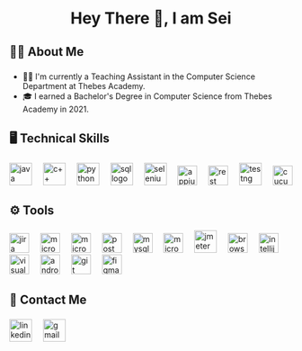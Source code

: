 <h1 align="center">Hey There 👋, I am Sei</h1>

###

<h2 align="left">👨‍💻  About Me</h2>

###

- 🧑‍💼 I'm currently a Teaching Assistant in the Computer Science Department at Thebes Academy.
- 🎓 I earned a Bachelor's Degree in Computer Science from Thebes Academy in 2021.

###

<h2 align="left">🖥️  Technical Skills </h2>

###

<div align="left">
  <a href="https://www.java.com/en/"><img src="https://www.svgrepo.com/show/184143/java.svg" height="40" alt="java logo"  /></a>
  <img width="12" />
  <a href="https://isocpp.org/"><img src="https://miro.medium.com/v2/resize:fit:1358/1*C4SccvODYv4SBypJFmYAEw.png" height="40" alt="c++ logo"  /></a>
  <img width="12" />
  <a href="https://www.python.org/"><img src="https://icons.iconarchive.com/icons/papirus-team/papirus-apps/128/python-icon.png" height="40" alt="python logo"/></a> 
  <img width="12" />
<a href="https://www.w3schools.com/sql/"><img src="https://assets-global.website-files.com/5ecbeb8d7557e7f636691721/65837a5b8d4c796dcf51d5d4_Azure-SQL-database_logo.png" height="40" alt="sql logo"  /></a> 
  <img width="12" />
  <a href="https://www.selenium.dev/"><img src="https://th.bing.com/th/id/R.9c5dc187003386ca0d6d0841858b32ba?rik=5XK7dBYz518Ehg&riu=http%3a%2f%2fwww.seleniumhq.org%2fimages%2fselenium-logo.png&ehk=Lpj11ZnD0MH5aVg36rAt8dkpC5xgkABJdbyxYU4tlpU%3d&risl=&pid=ImgRaw&r=0" height="40" alt="selenium logo"  /></a>
  <img width="12" />
   <a href="https://appium.io/docs/en/latest/"><img src="https://th.bing.com/th/id/R.5b8483b66d7931f0a03d50b51a4e920d?rik=%2bE29URy6WxR20w&riu=http%3a%2f%2fdefinitiontech.co%2fwp-content%2fuploads%2f2018%2f05%2fappium-logo.png&ehk=1ot5yuhGfqeR0kbkt9U278HTWJeiU2c5rR4mBycv26k%3d&risl=&pid=ImgRaw&r=0" height="35" alt="appium logo"/></a>
   <img width="12" />
   <a href="https://rest-assured.io/"><img src="https://rest-assured.io/img/logo-transparent.png" height="35" alt="rest assured logo"/></a>
  <img width="12" />
 <a href="https://testng.org/"><img src="https://howtodoinjava.com/wp-content/uploads/2014/12/TestNG.png" height="40" alt="testng logo"/></a>
  <img width="12" />
  <a href="https://cucumber.io/"><img src="https://brandslogos.com/wp-content/uploads/images/large/cucumber-logo.png" height="35" alt="cucumber logo"/> </a>
</div>

###
 
<h2 align="left">⚙️  Tools</h2>

###
<div align="left">
  <a href="https://www.atlassian.com/software/jira"><img src="https://www.vhv.rs/dpng/f/545-5452076_jira-logo-png.png" height="35" alt="jira logo"  /></a>
  <img width="12" />
  <a href="https://www.office.com/"><img src="https://logos-world.net/wp-content/uploads/2021/02/Microsoft-Office-365-Emblem.png" height="35" alt="microosoft office packages logo"  /></a>
  <img width="12" />
  <a href="https://www.microsoft.com/en-us/microsoft-365/business/microsoft-365-administration?msockid=1de1cf97d03f613f341ada7fd143608d"><img src="https://handsontek.net/images/M365Admin/logo.png" height="35" alt="microsoft office 365 admin center logo"  /></a>
  <img width="12" />
  <a href="https://www.postman.com/"><img src="https://cdn.freelogovectors.net/wp-content/uploads/2020/12/postman-logo.png" height="35" alt="postman logo"  /></a>
  <img width="12" />
  <a href="https://www.mysql.com/"><img src="https://th.bing.com/th/id/R.bab2c760c60f17191cb3a002e08a3dbf?rik=X5IeaawJvNTZDg&pid=ImgRaw&r=0" height="35" alt="mysql logo"  /></a>
  <img width="12" />
  <a href="https://www.microsoft.com/en/sql-server/?msockid=1de1cf97d03f613f341ada7fd143608d"><img src="https://www.freeiconspng.com/uploads/sql-server-icon-png-1.png" height="35" alt="microsoft sql server logo"  /></a>
  <img width="12" />
  <a href="https://jmeter.apache.org/"><img src="https://logodix.com/logo/1588313.png" height="40" alt="jmeter logo"  /></a>
  <img width="12" />
  <a href="https://www.browserling.com/"><img src="https://cdn.freebiesupply.com/logos/large/2x/browserling-logo-png-transparent.png" height="35" alt="browserling logo"  /></a>
  <img width="12" />
  <a href="https://www.jetbrains.com/idea/"><img src="https://th.bing.com/th/id/R.98865e06d77faca32b3e118df119049e?rik=AU0%2bE0ROLAbnog&riu=http%3a%2f%2flogonoid.com%2fimages%2fintellij-idea-logo.png&ehk=CapqYnZAeX0cbsUWxFNWr913YwdQDC7OFt%2ftIAEb%2fBU%3d&risl=&pid=ImgRaw&r=0" height="35" alt="intellij idea logo"  /></a>
  <img width="12" />
  <a href="https://code.visualstudio.com/"><img src="https://code.visualstudio.com/assets/images/code-stable.png" height="35" alt="visual studio code logo"  /></a>
  <img width="12" />
  <a href="https://developer.android.com/studio"><img src="https://pnghq.com/wp-content/uploads/2023/02/android-studio-icon-png-8279.png" height="35" alt="android studio code logo"/></a> 
  <img width="12" />
  <a href="https://git-scm.com/"><img src="https://cdn3.iconfinder.com/data/icons/social-media-2169/24/social_media_social_media_logo_git-512.png" height="35" alt="git logo"  /></a>
  <img width="12" />
  <a href="https://www.figma.com/"><img src="https://brandslogos.com/wp-content/uploads/images/large/figma-logo.png" height="35" alt="figma logo"  /></a>
</div>

###

<h3 align="left"></h3>

###

###

<h2 align="left">📧  Contact Me</h2>

###

<div align="left">
  <img src="https://pngimg.com/uploads/linkedIn/linkedIn_PNG8.png" height="40" alt="linkedin logo"/>
  <img width="12" />
  <img src="https://www.pngall.com/wp-content/uploads/12/Gmail-Logo-PNG-Images.png" height="40" alt="gmail logo"/>
</div>

###
